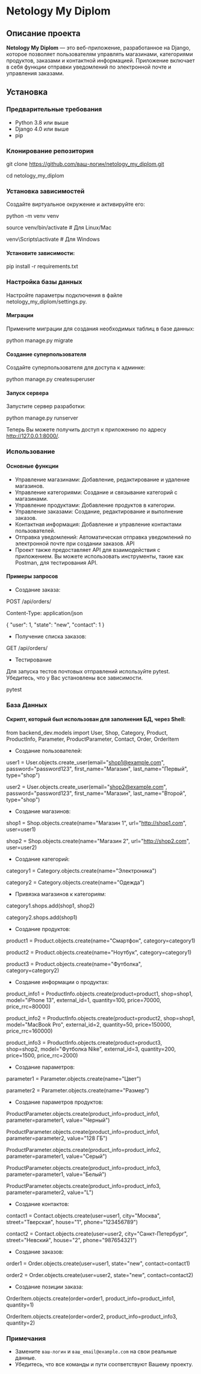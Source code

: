 # Netology My Diplom

## Описание проекта

**Netology My Diplom** — это веб-приложение, разработанное на Django, которое позволяет пользователям управлять магазинами, категориями продуктов, заказами и контактной информацией. Приложение включает в себя функции отправки уведомлений по электронной почте и управления заказами.

## Установка

### Предварительные требования

- Python 3.8 или выше
- Django 4.0 или выше
- pip

### Клонирование репозитория
git clone https://github.com/ваш-логин/netology_my_diplom.git

cd netology_my_diplom

### Установка зависимостей
Создайте виртуальное окружение и активируйте его:

python -m venv venv

source venv/bin/activate  # Для Linux/Mac

venv\Scripts\activate  # Для Windows


#### Установите зависимости:

pip install -r requirements.txt

### Настройка базы данных

Настройте параметры подключения в файле netology_my_diplom/settings.py.

#### Миграции
Примените миграции для создания необходимых таблиц в базе данных:

python manage.py migrate

#### Создание суперпользователя
Создайте суперпользователя для доступа к админке:

python manage.py createsuperuser

#### Запуск сервера
Запустите сервер разработки:

python manage.py runserver

Теперь Вы можете получить доступ к приложению по адресу http://127.0.0.1:8000/.

### Использование
#### Основные функции
- Управление магазинами: Добавление, редактирование и удаление магазинов.
- Управление категориями: Создание и связывание категорий с магазинами.
- Управление продуктами: Добавление продуктов в категории.
- Управление заказами: Создание, редактирование и выполнение заказов.
- Контактная информация: Добавление и управление контактами пользователей.
- Отправка уведомлений: Автоматическая отправка уведомлений по электронной почте при создании заказов.
API
- Проект также предоставляет API для взаимодействия с приложением. Вы можете использовать инструменты, такие как Postman, для тестирования API.

#### Примеры запросов
- Создание заказа:

POST /api/orders/

Content-Type: application/json

{
    "user": 1,
    "state": "new",
    "contact": 1
}

- Получение списка заказов:

GET /api/orders/

- Тестирование

Для запуска тестов почтовых отправлений используйте pytest. Убедитесь, что у Вас установлены все зависимости.

pytest

### База Данных
#### Скрипт, который был использован для заполнения БД, через Shell:
from backend_dev.models import User, Shop, Category, Product, ProductInfo, Parameter, ProductParameter, Contact, Order, OrderItem
- Создание пользователей:

user1 = User.objects.create_user(email="shop1@example.com", password="password123", first_name="Магазин", last_name="Первый", type="shop")

user2 = User.objects.create_user(email="shop2@example.com", password="password123", first_name="Магазин", last_name="Второй", type="shop")
- Создание магазинов:

shop1 = Shop.objects.create(name="Магазин 1", url="http://shop1.com", user=user1)

shop2 = Shop.objects.create(name="Магазин 2", url="http://shop2.com", user=user2)
- Создание категорий:

category1 = Category.objects.create(name="Электроника")

category2 = Category.objects.create(name="Одежда")
- Привязка магазинов к категориям:

category1.shops.add(shop1, shop2)

category2.shops.add(shop1)
- Создание продуктов:

product1 = Product.objects.create(name="Смартфон", category=category1)

product2 = Product.objects.create(name="Ноутбук", category=category1)

product3 = Product.objects.create(name="Футболка", category=category2)
- Создание информации о продуктах:

product_info1 = ProductInfo.objects.create(product=product1, shop=shop1, model="iPhone 13", external_id=1, quantity=100, price=70000, price_rrc=80000)

product_info2 = ProductInfo.objects.create(product=product2, shop=shop1, model="MacBook Pro", external_id=2, quantity=50, price=150000, price_rrc=160000)

product_info3 = ProductInfo.objects.create(product=product3, shop=shop2, model="Футболка Nike", external_id=3, quantity=200, price=1500, price_rrc=2000)
- Создание параметров:

parameter1 = Parameter.objects.create(name="Цвет")

parameter2 = Parameter.objects.create(name="Размер")
- Создание параметров продуктов:

ProductParameter.objects.create(product_info=product_info1, parameter=parameter1, value="Черный")

ProductParameter.objects.create(product_info=product_info1, parameter=parameter2, value="128 ГБ")

ProductParameter.objects.create(product_info=product_info2, parameter=parameter1, value="Серый")

ProductParameter.objects.create(product_info=product_info3, parameter=parameter1, value="Белый")

ProductParameter.objects.create(product_info=product_info3, parameter=parameter2, value="L")
- Создание контактов:

contact1 = Contact.objects.create(user=user1, city="Москва", street="Тверская", house="1", phone="123456789")

contact2 = Contact.objects.create(user=user2, city="Санкт-Петербург", street="Невский", house="2", phone="987654321")

- Создание заказов:

order1 = Order.objects.create(user=user1, state="new", contact=contact1)

order2 = Order.objects.create(user=user2, state="new", contact=contact2)

- Создание позиции заказа:

OrderItem.objects.create(order=order1, product_info=product_info1, quantity=1)

OrderItem.objects.create(order=order2, product_info=product_info3, quantity=2)

### Примечания

- Замените `ваш-логин` и `ваш_email@example.com` на свои реальные данные.
- Убедитесь, что все команды и пути соответствуют Вашему проекту.

